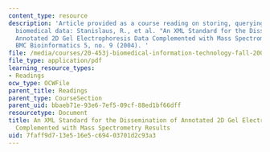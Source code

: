 ```yaml
---
content_type: resource
description: 'Article provided as a course reading on storing, querying, and integrating
  biomedical data: Stanislaus, R., et al. "An XML Standard for the Dissemination of
  Annotated 2D Gel Electrophoresis Data Complemented with Mass Spectrometry Results."
  BMC Bioinformatics 5, no. 9 (2004). '
file: /media/courses/20-453j-biomedical-information-technology-fall-2008/7faff9d713e516e5c69403701d2c93a3_stanislaus_bmc.pdf
file_type: application/pdf
learning_resource_types:
- Readings
ocw_type: OCWFile
parent_title: Readings
parent_type: CourseSection
parent_uid: bbaeb71e-93e6-7ef5-09cf-88ed1bf66dff
resourcetype: Document
title: An XML Standard for the Dissemination of Annotated 2D Gel Electrophoresis Data
  Complemented with Mass Spectrometry Results
uid: 7faff9d7-13e5-16e5-c694-03701d2c93a3
---
```

